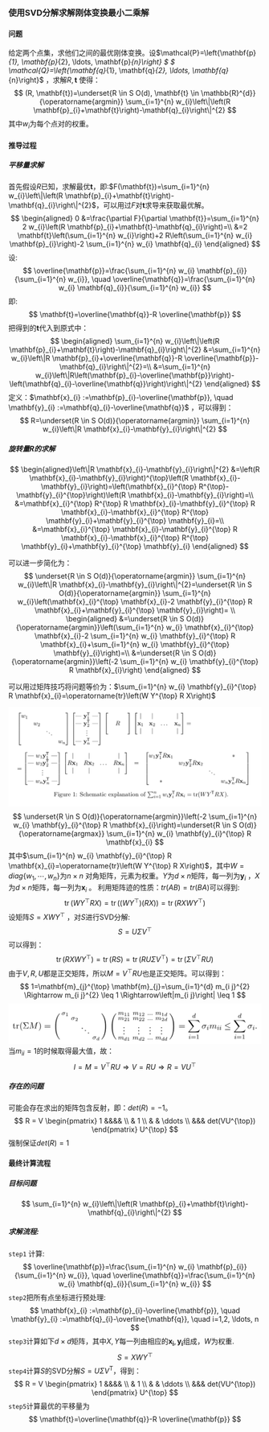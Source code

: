 ### 使用SVD分解求解刚体变换最小二乘解

#### 问题

给定两个点集，求他们之间的最优刚体变换。设$\mathcal{P}=\left\{\mathbf{p}_{1}, \mathbf{p}_{2}, \ldots, \mathbf{p}_{n}\right\} $ $ \mathcal{Q}=\left\{\mathbf{q}_{1}, \mathbf{q}_{2}, \ldots, \mathbf{q}_{n}\right\}$ ，求解$R,\mathbf{t}$ 使得：
$$
(R, \mathbf{t})=\underset{R \in S O(d), \mathbf{t} \in \mathbb{R}^{d}}{\operatorname{argmin}} \sum_{i=1}^{n} w_{i}\left\|\left(R \mathbf{p}_{i}+\mathbf{t}\right)-\mathbf{q}_{i}\right\|^{2} 
$$
其中$w_i$为每个点对的权重。

#### 推导过程

##### 平移量求解

首先假设$R$已知，求解最优$\mathbf{t}$，即:$F(\mathbf{t})=\sum_{i=1}^{n} w_{i}\left\|\left(R \mathbf{p}_{i}+\mathbf{t}\right)-\mathbf{q}_{i}\right\|^{2}$，可以用过$F$对$\mathbf{t}$求导来获取最优解。
$$
\begin{aligned} 0 &=\frac{\partial F}{\partial \mathbf{t}}=\sum_{i=1}^{n} 2 w_{i}\left(R \mathbf{p}_{i}+\mathbf{t}-\mathbf{q}_{i}\right)=\\ &=2 \mathbf{t}\left(\sum_{i=1}^{n} w_{i}\right)+2 R\left(\sum_{i=1}^{n} w_{i} \mathbf{p}_{i}\right)-2 \sum_{i=1}^{n} w_{i} \mathbf{q}_{i} \end{aligned}
$$
设:
$$
\overline{\mathbf{p}}=\frac{\sum_{i=1}^{n} w_{i} \mathbf{p}_{i}}{\sum_{i=1}^{n} w_{i}}, \quad \overline{\mathbf{q}}=\frac{\sum_{i=1}^{n} w_{i} \mathbf{q}_{i}}{\sum_{i=1}^{n} w_{i}}
$$
即: 
$$
\mathbf{t}=\overline{\mathbf{q}}-R \overline{\mathbf{p}}
$$
把得到的$\mathbf{t}$代入到原式中：
$$
\begin{aligned} \sum_{i=1}^{n} w_{i}\left\|\left(R \mathbf{p}_{i}+\mathbf{t}\right)-\mathbf{q}_{i}\right\|^{2} &=\sum_{i=1}^{n} w_{i}\left\|R \mathbf{p}_{i}+\overline{\mathbf{q}}-R \overline{\mathbf{p}}-\mathbf{q}_{i}\right\|^{2}=\\ &=\sum_{i=1}^{n} w_{i}\left\|R\left(\mathbf{p}_{i}-\overline{\mathbf{p}}\right)-\left(\mathbf{q}_{i}-\overline{\mathbf{q}}\right)\right\|^{2} \end{aligned}
$$
定义：$\mathbf{x}_{i} :=\mathbf{p}_{i}-\overline{\mathbf{p}}, \quad \mathbf{y}_{i} :=\mathbf{q}_{i}-\overline{\mathbf{q}}$ ，可以得到：
$$
R=\underset{R \in S O(d)}{\operatorname{argmin}} \sum_{i=1}^{n} w_{i}\left\|R \mathbf{x}_{i}-\mathbf{y}_{i}\right\|^{2}
$$

##### 旋转量$R$的求解

$$
\begin{aligned}\left\|R \mathbf{x}_{i}-\mathbf{y}_{i}\right\|^{2} &=\left(R \mathbf{x}_{i}-\mathbf{y}_{i}\right)^{\top}\left(R \mathbf{x}_{i}-\mathbf{y}_{i}\right)=\left(\mathbf{x}_{i}^{\top} R^{\top}-\mathbf{y}_{i}^{\top}\right)\left(R \mathbf{x}_{i}-\mathbf{y}_{i}\right)=\\ &=\mathbf{x}_{i}^{\top} R^{\top} R \mathbf{x}_{i}-\mathbf{y}_{i}^{\top} R \mathbf{x}_{i}-\mathbf{x}_{i}^{\top} R^{\top} \mathbf{y}_{i}+\mathbf{y}_{i}^{\top} \mathbf{y}_{i}=\\ &=\mathbf{x}_{i}^{\top} \mathbf{x}_{i}-\mathbf{y}_{i}^{\top} R \mathbf{x}_{i}-\mathbf{x}_{i}^{\top} R^{\top} \mathbf{y}_{i}+\mathbf{y}_{i}^{\top} \mathbf{y}_{i} \end{aligned}
$$

可以进一步简化为：
$$
\underset{R \in S O(d)}{\operatorname{argmin}} \sum_{i=1}^{n} w_{i}\left\|R \mathbf{x}_{i}-\mathbf{y}_{i}\right\|^{2}=\underset{R \in S O(d)}{\operatorname{argmin}} \sum_{i=1}^{n} w_{i}\left(\mathbf{x}_{i}^{\top} \mathbf{x}_{i}-2 \mathbf{y}_{i}^{\top} R \mathbf{x}_{i}+\mathbf{y}_{i}^{\top} \mathbf{y}_{i}\right)= \\
\begin{aligned} &=\underset{R \in S O(d)}{\operatorname{argmin}}\left(\sum_{i=1}^{n} w_{i} \mathbf{x}_{i}^{\top} \mathbf{x}_{i}-2 \sum_{i=1}^{n} w_{i} \mathbf{y}_{i}^{\top} R \mathbf{x}_{i}+\sum_{i=1}^{n} w_{i} \mathbf{y}_{i}^{\top} \mathbf{y}_{i}\right)=\\ &=\underset{R \in S O(d)}{\operatorname{argmin}}\left(-2 \sum_{i=1}^{n} w_{i} \mathbf{y}_{i}^{\top} R \mathbf{x}_{i}\right) \end{aligned}
$$

可以用过矩阵技巧将问题等价为：$\sum_{i=1}^{n} w_{i} \mathbf{y}_{i}^{\top} R \mathbf{x}_{i}=\operatorname{tr}\left(W Y^{\top} R X\right)$

![](./figure/svd_rigid_transform.png)
$$
\underset{R \in S O(d)}{\operatorname{argmin}}\left(-2 \sum_{i=1}^{n} w_{i} \mathbf{y}_{i}^{\top} R \mathbf{x}_{i}\right)=\underset{R \in S O(d)}{\operatorname{argmax}} \sum_{i=1}^{n} w_{i} \mathbf{y}_{i}^{\top} R \mathbf{x}_{i}
$$
其中$\sum_{i=1}^{n} w_{i} \mathbf{y}_{i}^{\top} R \mathbf{x}_{i}=\operatorname{tr}\left(W Y^{\top} R X\right)$，其中$W=diag\{ w_1,\cdots ,w_n\}$为$n\times n$ 对角矩阵，元素为权重。$Y$为$d\times n$矩阵，每一列为$\mathbf{y}_i$ ，$X$为$d\times n$矩阵，每一列为$\mathbf{x}_i$ 。
利用矩阵迹的性质：$tr(AB)=tr(BA)$可以得到:
$$
\operatorname{tr}\left(W Y^{\top} R X\right)=\operatorname{tr}\left(\left(W Y^{\top}\right)(R X)\right)=\operatorname{tr}\left(R X W Y^{\top}\right)
$$
设矩阵$S=XWY^{\top}$ ，对$S$进行SVD分解:
$$
S= U\Sigma V^{\top}
$$
可以得到：
$$
\operatorname{tr}\left(R X W Y^{\top}\right)=\operatorname{tr}(R S)=\operatorname{tr}\left(R U \Sigma V^{\top}\right)=\operatorname{tr}\left(\Sigma V^{\top} R U\right)
$$
由于$V,R,U$都是正交矩阵，所以$M=V^{\top}RU$也是正交矩阵。可以得到：
$$
1=\mathbf{m}_{j}^{\top} \mathbf{m}_{j}=\sum_{i=1}^{d} m_{i j}^{2} \Rightarrow m_{i j}^{2} \leq 1 \Rightarrow\left|m_{i j}\right| \leq 1
$$
![](./figure/svd_rigid_transform2.png) 当$m_{ii}=1$的时候取得最大值，故：
$$
I=M=V^{\top} R U \Rightarrow V=R U \Rightarrow R=V U^{\top}
$$

##### 存在的问题

可能会存在求出的矩阵包含反射，即：$det(R)=-1$。
$$
R = V \begin{pmatrix}
1 &&&& \\
& 1  \\
& & \ddots \\
&&& det(VU^{\top})  
\end{pmatrix} U^{\top}
$$
强制保证$det(R)=1$

#### 最终计算流程

##### 目标问题

$$
\sum_{i=1}^{n} w_{i}\left\|\left(R \mathbf{p}_{i}+\mathbf{t}\right)-\mathbf{q}_{i}\right\|^{2} 
$$

##### 求解流程:

`step1` 计算:
$$
\overline{\mathbf{p}}=\frac{\sum_{i=1}^{n} w_{i} \mathbf{p}_{i}}{\sum_{i=1}^{n} w_{i}}, \quad \overline{\mathbf{q}}=\frac{\sum_{i=1}^{n} w_{i} \mathbf{q}_{i}}{\sum_{i=1}^{n} w_{i}}
$$
`step2`把所有点坐标进行预处理:
$$
\mathbf{x}_{i} :=\mathbf{p}_{i}-\overline{\mathbf{p}}, \quad \mathbf{y}_{i} :=\mathbf{q}_{i}-\overline{\mathbf{q}}, \quad i=1,2, \ldots, n
$$
`step3`计算如下$d\times d$矩阵，其中$X,Y$每一列由相应的$\mathbf{x_i},\mathbf{y_i}$组成，$W$为权重.
$$
S=X W Y^{\top}
$$
`step4`计算$S$的SVD分解$S=U \Sigma V^{\mathrm{T}}$，得到：
$$
R = V \begin{pmatrix}
1 &&&& \\
& 1  \\
& & \ddots \\
&&& det(VU^{\top})  
\end{pmatrix} U^{\top}
$$
`step5`计算最优的平移量为
$$
\mathbf{t}=\overline{\mathbf{q}}-R \overline{\mathbf{p}}
$$
